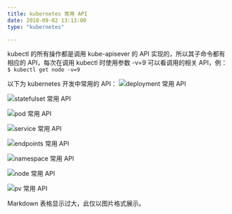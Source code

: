 ```yaml
---
title: kubernetes 常用 API
date: 2018-09-02 13:13:00
type: "kubernetes"

---
```


kubectl  的所有操作都是调用 kube-apisever 的 API 实现的，所以其子命令都有相应的 API，每次在调用 kubectl 时使用参数  -v=9  可以看调用的相关 API，例：
 `$ kubectl get node -v=9` 

以下为 kubernetes 开发中常用的 API：
![deployment 常用 API](http://cdn.tianfeiyu.com/deploy-1.png)

![statefulset 常用 API](http://cdn.tianfeiyu.com/sts-1.png)

![pod 常用 API](http://cdn.tianfeiyu.com/pod-1.png)


![service 常用 API](http://cdn.tianfeiyu.com/service-1.png)

![endpoints 常用 API](http://cdn.tianfeiyu.com/endpoints-1.png)

![namespace 常用 API](http://cdn.tianfeiyu.com/namespace-1.png)

![node 常用 API](http://cdn.tianfeiyu.com/nodes-1.png)

![pv 常用 API](http://cdn.tianfeiyu.com/pv-1.png)

 Markdown 表格显示过大，此仅以图片格式展示。

